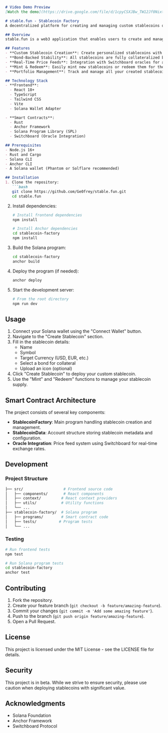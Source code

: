 

```md
# Video Demo Preview  
[Watch the demo](https://drive.google.com/file/d/1cpyCSXJBw_TW12Jf0NixtnYng22e7203/view?usp=sharing)  

# stable.fun - Stablecoin Factory  
A decentralized platform for creating and managing custom stablecoins on Solana, backed by yield-bearing government bonds.  

## Overview  
stable.fun is a web3 application that enables users to create and manage their own custom stablecoins on the Solana blockchain. Each stablecoin is fully collateralized by Stablebonds (yield-bearing government bonds), ensuring stability and transparency.  

## Features  
- **Custom Stablecoin Creation**: Create personalized stablecoins with custom names, symbols, and branding.  
- **Bond-Backed Stability**: All stablecoins are fully collateralized by government bonds.  
- **Real-Time Price Feeds**: Integration with Switchboard oracles for accurate price data.  
- **Mint & Redeem**: Easily mint new stablecoins or redeem them for the underlying bond collateral.  
- **Portfolio Management**: Track and manage all your created stablecoins in one place.  

## Technology Stack  
- **Frontend**:  
  - React 18+  
  - TypeScript  
  - Tailwind CSS  
  - Vite  
  - Solana Wallet Adapter  

- **Smart Contracts**:  
  - Rust  
  - Anchor Framework  
  - Solana Program Library (SPL)  
  - Switchboard (Oracle Integration)  

## Prerequisites  
- Node.js 16+  
- Rust and Cargo  
- Solana CLI  
- Anchor CLI  
- A Solana wallet (Phantom or Solflare recommended)  

## Installation  
1. Clone the repository:  
   ```bash
   git clone https://github.com/Ge0frey/stable.fun.git
   cd stable.fun
   ```  

2. Install dependencies:  
   ```bash
   # Install frontend dependencies
   npm install  

   # Install Anchor dependencies
   cd stablecoin-factory  
   npm install  
   ```  

3. Build the Solana program:  
   ```bash
   cd stablecoin-factory  
   anchor build  
   ```  

4. Deploy the program (if needed):  
   ```bash
   anchor deploy  
   ```  

5. Start the development server:  
   ```bash
   # From the root directory
   npm run dev  
   ```  

## Usage  
1. Connect your Solana wallet using the "Connect Wallet" button.  
2. Navigate to the "Create Stablecoin" section.  
3. Fill in the stablecoin details:  
   - Name  
   - Symbol  
   - Target Currency (USD, EUR, etc.)  
   - Select a bond for collateral  
   - Upload an icon (optional)  
4. Click "Create Stablecoin" to deploy your custom stablecoin.  
5. Use the "Mint" and "Redeem" functions to manage your stablecoin supply.  

## Smart Contract Architecture  
The project consists of several key components:  
- **StablecoinFactory**: Main program handling stablecoin creation and management.  
- **StablecoinData**: Account structure storing stablecoin metadata and configuration.  
- **Oracle Integration**: Price feed system using Switchboard for real-time exchange rates.  

## Development  

### Project Structure  
```bash
├── src/                  # Frontend source code  
│   ├── components/       # React components  
│   ├── context/         # React context providers  
│   ├── utils/           # Utility functions  
│   └── ...  
├── stablecoin-factory/  # Solana program  
│   ├── programs/        # Smart contract code  
│   ├── tests/          # Program tests  
│   └── ...  
```  

### Testing  
```bash
# Run frontend tests  
npm test  

# Run Solana program tests  
cd stablecoin-factory  
anchor test  
```  

## Contributing  
1. Fork the repository.  
2. Create your feature branch (`git checkout -b feature/amazing-feature`).  
3. Commit your changes (`git commit -m 'Add some amazing feature'`).  
4. Push to the branch (`git push origin feature/amazing-feature`).  
5. Open a Pull Request.  

## License  
This project is licensed under the MIT License - see the LICENSE file for details.  

## Security  
This project is in beta. While we strive to ensure security, please use caution when deploying stablecoins with significant value.  

## Acknowledgments  
- Solana Foundation  
- Anchor Framework  
- Switchboard Protocol  
```


